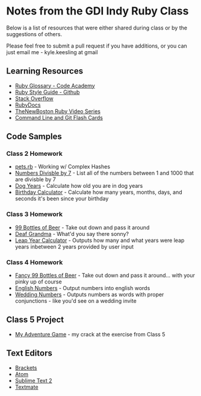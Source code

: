 # Notes from the GDI Indy Ruby Class

Below is a list of resources that were either shared during class or by the suggestions of others. 

Please feel free to submit a pull request if you have additions, or you can just email me - kyle.keesling at gmail

## Learning Resources
- [Ruby Glossary - Code Academy](https://www.codecademy.com/articles/glossary-ruby)
- [Ruby Style Guide - Github](https://github.com/styleguide/ruby)
- [Stack Overflow](http://stackoverflow.com/questions/tagged/ruby)
- [RubyDocs](http://ruby-doc.org/core-2.2.0/)
- [TheNewBoston Ruby Video Series](https://www.youtube.com/playlist?list=PL1512BD72E7C9FFCA)
- [Command Line and Git Flash Cards](http://samkap.github.io/command-line-starter-kit/)

## Code Samples

### Class 2 Homework
- [pets.rb](https://gist.github.com/kylekeesling/91e500b05dec24d4b552) - Working w/ Complex Hashes
- [Numbers Divisble by 7](https://gist.github.com/kylekeesling/4523d06719e6284cc80f) - List all of the numbers between 1 and 1000 that are divisble by 7
- [Dog Years](https://gist.github.com/kylekeesling/5df807dc976a726e589e) - Calculate how old you are in dog years
- [Birthday Calculator](https://gist.github.com/kylekeesling/5de85d4bff57cefbf464) - Calculate how many years, months, days, and seconds it's been since your birthday

### Class 3 Homework
- [99 Bottles of Beer](https://gist.github.com/kylekeesling/e70e9c69eb87c42ed99f) - Take out down and pass it around
- [Deaf Grandma](https://gist.github.com/kylekeesling/1a255ebe6505823c5a83) - What'd you say there sonny?
- [Leap Year Calculator](https://gist.github.com/kylekeesling/26ab35c7ed15f04bb343) - Outputs how many and what years were leap years inbetween 2 years provided by user input

### Class 4 Homework
- [Fancy 99 Bottles of Beer](https://gist.github.com/kylekeesling/e15e9b8bee26a53ac57d) - Take out down and pass it around... with your pinky up of course
- [English Numbers](https://gist.github.com/kylekeesling/4b73a984421f120312de) - Output numbers into english words
- [Wedding Numbers](https://gist.github.com/kylekeesling/a0c60a2aa0aee28f9189) - Outputs numbers as words with proper conjunctions - like you'd see on a wedding invite

## Class 5 Project
- [My Adventure Game](https://github.com/kylekeesling/adventure) - my crack at the exercise from Class 5


## Text Editors
- [Brackets](http://brackets.io)
- [Atom](https://atom.io)
- [Sublime Text 2](http://www.sublimetext.com/2)
- [Textmate](http://macromates.com)

